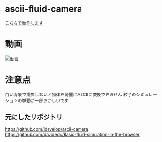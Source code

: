 # ascii-fluid-camera
[こちらで動作します](https://inatoihs.github.io/ascii-fluid-camera/)

# 動画
![動画](https://user-images.githubusercontent.com/50389195/147646877-56cbaca5-668e-47d7-9b92-6d7fe114f253.gif)

# 注意点
白い背景で撮影しないと物体を綺麗にASCIIに変換できません 
粒子のシミュレーションの挙動が一部おかしいです

## 元にしたリポジトリ
https://github.com/idevelop/ascii-camera
https://github.com/davidedc/Basic-fluid-simulation-in-the-browser
